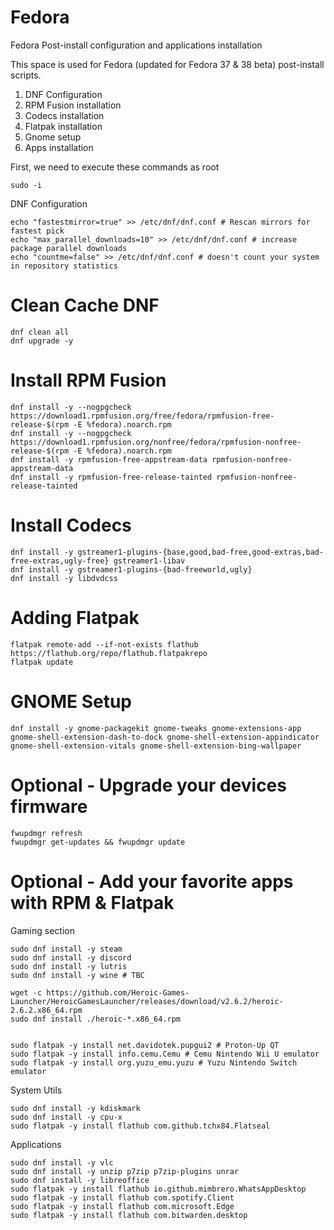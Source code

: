 # Fedora
Fedora Post-install configuration and applications installation

This space is used for Fedora (updated for Fedora 37 & 38 beta) post-install scripts.
1) DNF Configuration
2) RPM Fusion installation
3) Codecs installation
4) Flatpak installation
5) Gnome setup
6) Apps installation


First, we need to execute these commands as root
```
sudo -i
```

DNF Configuration
```
echo "fastestmirror=true" >> /etc/dnf/dnf.conf # Rescan mirrors for fastest pick
echo "max_parallel_downloads=10" >> /etc/dnf/dnf.conf # increase package parallel downloads 
echo "countme=false" >> /etc/dnf/dnf.conf # doesn't count your system in repository statistics
```

# Clean Cache DNF
```
dnf clean all
dnf upgrade -y
```

# Install RPM Fusion
```
dnf install -y --nogpgcheck https://download1.rpmfusion.org/free/fedora/rpmfusion-free-release-$(rpm -E %fedora).noarch.rpm
dnf install -y --nogpgcheck https://download1.rpmfusion.org/nonfree/fedora/rpmfusion-nonfree-release-$(rpm -E %fedora).noarch.rpm
dnf install -y rpmfusion-free-appstream-data rpmfusion-nonfree-appstream-data 
dnf install -y rpmfusion-free-release-tainted rpmfusion-nonfree-release-tainted
```

# Install Codecs
```
dnf install -y gstreamer1-plugins-{base,good,bad-free,good-extras,bad-free-extras,ugly-free} gstreamer1-libav
dnf install -y gstreamer1-plugins-{bad-freeworld,ugly}
dnf install -y libdvdcss
```

# Adding Flatpak
```
flatpak remote-add --if-not-exists flathub https://flathub.org/repo/flathub.flatpakrepo
flatpak update
```

# GNOME Setup
```
dnf install -y gnome-packagekit gnome-tweaks gnome-extensions-app gnome-shell-extension-dash-to-dock gnome-shell-extension-appindicator gnome-shell-extension-vitals gnome-shell-extension-bing-wallpaper
```

# Optional - Upgrade your devices firmware
```
fwupdmgr refresh
fwupdmgr get-updates && fwupdmgr update
```

# Optional - Add your favorite apps with RPM & Flatpak

Gaming section
```
sudo dnf install -y steam
sudo dnf install -y discord
sudo dnf install -y lutris
sudo dnf install -y wine # TBC

wget -c https://github.com/Heroic-Games-Launcher/HeroicGamesLauncher/releases/download/v2.6.2/heroic-2.6.2.x86_64.rpm
sudo dnf install ./heroic-*.x86_64.rpm


sudo flatpak -y install net.davidotek.pupgui2 # Proton-Up QT
sudo flatpak -y install info.cemu.Cemu # Cemu Nintendo Wii U emulator
sudo flatpak -y install org.yuzu_emu.yuzu # Yuzu Nintendo Switch emulator
```

System Utils
```
sudo dnf install -y kdiskmark
sudo dnf install -y cpu-x
sudo flatpak -y install flathub com.github.tchx84.Flatseal
```

Applications
```
sudo dnf install -y vlc
sudo dnf install -y unzip p7zip p7zip-plugins unrar
sudo dnf install -y libreoffice
sudo flatpak -y install flathub io.github.mimbrero.WhatsAppDesktop
sudo flatpak -y install flathub com.spotify.Client
sudo flatpak -y install flathub com.microsoft.Edge
sudo flatpak -y install flathub com.bitwarden.desktop
```





